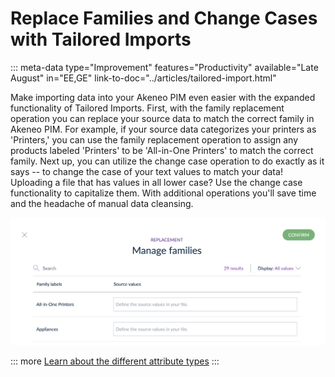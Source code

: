 # Replace Families and Change Cases with Tailored Imports
::: meta-data type="Improvement" features="Productivity" available="Late August" in="EE,GE" link-to-doc="../articles/tailored-import.html"

Make importing data into your Akeneo PIM even easier with the expanded functionality of Tailored Imports. First, with the family replacement operation you can replace your source data to match the correct family in Akeneo PIM. For example, if your source data categorizes your printers as 'Printers,' you can use the family replacement operation to assign any products labeled 'Printers' to be 'All-in-One Printers' to match the correct family. Next up, you can utilize the change case operation to do exactly as it says -- to change the case of your text values to match your data! Uploading a file that has values in all lower case? Use the change case functionality to capitalize them. With additional operations you'll save time and the headache of manual data cleansing.

![Tailored Import Family Replacement](../img/familyreplacement.png)

::: more
[Learn about the different attribute types](../articles/what-is-an-attribute.html#akeneo-attribute-types)
:::